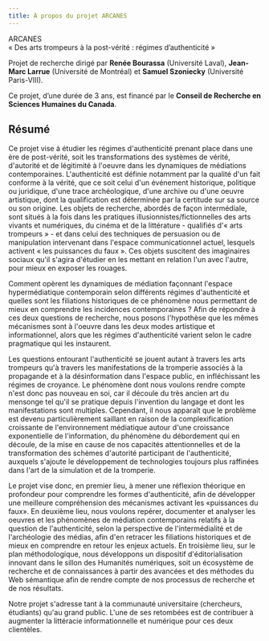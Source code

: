 ```yaml
---
title: À propos du projet ARCANES
---
```


ARCANES  
« Des arts trompeurs à la post-vérité : régimes d’authenticité »

Projet de recherche dirigé par **Renée Bourassa** (Université Laval), **Jean-Marc Larrue** (Université de Montréal) et **Samuel Szoniecky** (Université Paris-VIII).

Ce projet, d’une durée de 3 ans, est financé par le **Conseil de Recherche en Sciences Humaines du Canada**.

## Résumé

Ce projet vise à étudier les régimes d'authenticité prenant place dans une ère de post-vérité, soit les transformations des systèmes de vérité, d'autorité et de légitimité à l'oeuvre dans les dynamiques de médiations contemporaines. L'authenticité est définie notamment par la qualité d'un fait conforme à la vérité, que ce soit celui d'un événement historique, politique ou juridique, d'une trace archéologique, d'une archive ou d'une oeuvre artistique, dont la qualification est déterminée par la certitude sur sa source ou son origine. Les objets de recherche, abordés de façon intermédiale, sont situés à la fois dans les pratiques illusionnistes/fictionnelles des arts vivants et numériques, du cinéma et de la littérature - qualifiés d'« arts trompeurs » - et dans celui des techniques de persuasion ou de manipulation intervenant dans l'espace communicationnel actuel, lesquels activent « les puissances du faux ». Ces objets suscitent des imaginaires sociaux qu'il s'agira d'étudier en les mettant en relation l'un avec l'autre, pour mieux en exposer les rouages.

Comment opèrent les dynamiques de médiation façonnant l'espace hypermédiatique contemporain selon différents régimes d'authenticité et quelles sont les filiations historiques de ce phénomène nous permettant de mieux en comprendre les incidences contemporaines ? Afin de répondre à ces deux questions de recherche, nous posons l'hypothèse que les mêmes mécanismes sont à l'oeuvre dans les deux modes artistique et informationnel, alors que les régimes d'authenticité varient selon le cadre pragmatique qui les instaurent.

Les questions entourant l'authenticité se jouent autant à travers les arts trompeurs qu'à travers les manifestations de la tromperie associés à la propagande et à la désinformation dans l'espace public, en infléchissant les régimes de croyance. Le phénomène dont nous voulons rendre compte n'est donc pas nouveau en soi, car il découle du très ancien art du mensonge tel qu'il se pratique depuis l'invention du langage et dont les manifestations sont multiples. Cependant, il nous apparaît que le problème est devenu particulièrement saillant en raison de la complexification croissante de l'environnement médiatique autour d'une croissance exponentielle de l'information, du phénomène du débordement qui en découle, de la mise en cause de nos capacités attentionnelles et de la transformation des schèmes d'autorité participant de l'authenticité, auxquels s'ajoute le développement de technologies toujours plus raffinées dans l'art de la simulation et de la tromperie.

Le projet vise donc, en premier lieu, à mener une réflexion théorique en profondeur pour comprendre les formes d'authenticité, afin de développer une meilleure compréhension des mécanismes activant les «puissances du faux». En deuxième lieu, nous voulons repérer, documenter et analyser les oeuvres et les phénomènes de médiation contemporains relatifs à la question de l'authenticité, selon la perspective de l'intermédialité et de l'archéologie des médias, afin d'en retracer les filiations historiques et de mieux en comprendre en retour les enjeux actuels. En troisième lieu, sur le plan méthodologique, nous développons un dispositif d'éditorialisation innovant dans le sillon des Humanités numériques, soit un écosystème de recherche et de connaissances à partir des avancées et des méthodes du Web sémantique afin de rendre compte de nos processus de recherche et de nos résultats.

Notre projet s'adresse tant à la communauté universitaire (chercheurs, étudiants) qu'au grand public. L'une de ses retombées est de contribuer à augmenter la littéracie informationnelle et numérique pour ces deux clientèles.
